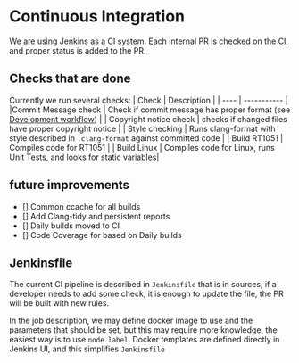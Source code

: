 # Continuous Integration

We are using Jenkins as a CI system.
Each internal PR is checked on the CI, and proper status is 
added to the PR.

## Checks that are done
Currently we run several checks:
| Check | Description |
| ---- | ----------- |
|Commit Message check | Check if commit message has proper format (see [Development workflow](development_workflow.md)) |
| Copyright notice check | checks if changed files have proper copyright notice |
| Style checking | Runs clang-format with style described in `.clang-format` against committed code |
| Build RT1051 | Compiles code for RT1051 |
| Build Linux | Compiles code for Linux, runs Unit Tests, and looks for static variables|

## future improvements

- [] Common ccache for all builds
- [] Add Clang-tidy and persistent reports
- [] Daily builds moved to CI
- [] Code Coverage for based on Daily builds

## Jenkinsfile

The current CI pipeline is described in `Jenkinsfile` that is in sources, if a developer needs to 
add some check, it is enough to update the file, the PR will be built with new rules.

In the job description, we may define docker image to use and the parameters that should be set,
but this may require more knowledge, the easiest way is to use `node.label`.
Docker templates are defined directly in Jenkins UI, and this simplifies `Jenkinsfile`

